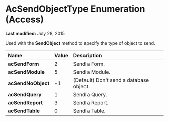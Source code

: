 
# AcSendObjectType Enumeration (Access)

 **Last modified:** July 28, 2015

Used with the  **SendObject** method to specify the type of object to send.


|**Name**|**Value**|**Description**|
|:-----|:-----|:-----|
| **acSendForm**|2|Send a Form.|
| **acSendModule**|5|Send a Module.|
| **acSendNoObject**|-1|(Default) Don't send a database object.|
| **acSendQuery**|1|Send a Query.|
| **acSendReport**|3|Send a Report.|
| **acSendTable**|0|Send a Table.|
